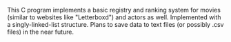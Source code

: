 This C program implements a basic registry and ranking system for movies (similar to websites like "Letterboxd") and actors as well. Implemented with a singly-linked-list structure. Plans to save data to text files (or possibly .csv files) in the near future. 
